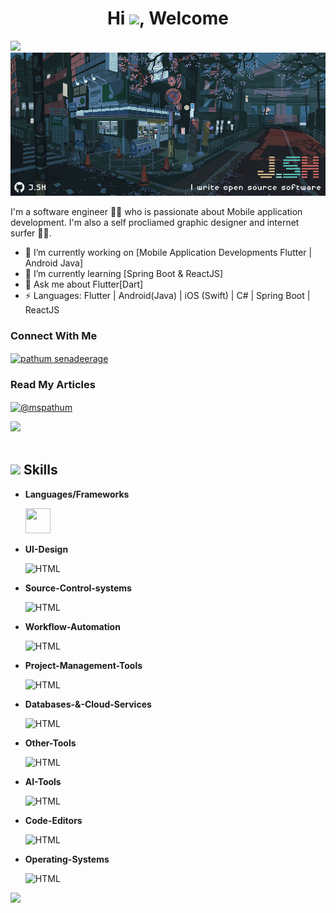 <h1 align="center">Hi <img src="https://media.giphy.com/media/hvRJCLFzcasrR4ia7z/giphy.gif" width="30">, Welcome </h1>
<img src="https://readme-typing-svg.herokuapp.com?font=Architects+Daughter&color=22EBF7&size=25&center=false&lines=hey!+its+Me+PATHUM;Software+Engineer...;Mobile+Application+Dev+Expert...;SpringBoot+ReactJS+Enthusiast...;"/>



<img src="https://raw.githubusercontent.com/JSH32/JSH32/master/assets/main.gif">

I'm a software engineer 👨‍💻 who is passionate about Mobile application development. I'm also a self procliamed graphic designer and internet surfer 🏄‍♂️. 

- 🔭 I’m currently working on [Mobile Application Developments Flutter | Android Java]
- 🌱 I’m currently learning [Spring Boot & ReactJS]
- 💬 Ask me about Flutter[Dart]
- ⚡ Languages: Flutter | Android(Java) | iOS (Swift) | C# | Spring Boot | ReactJS

<h3 align="left">Connect With Me</h3>
<p align="left">
<a href="https://linkedin.com/in/pathum senadeerage" target="blank"><img align="center" src="https://raw.githubusercontent.com/rahuldkjain/github-profile-readme-generator/master/src/images/icons/Social/linked-in-alt.svg" alt="pathum senadeerage" height="30" width="30" /></a>
</p>

<h3 align="left">Read My Articles</h3>
<p align="left">
<a href="https://medium.com/@mspathum" target="blank"><img align="center" src="https://raw.githubusercontent.com/rahuldkjain/github-profile-readme-generator/master/src/images/icons/Social/medium.svg" alt="@mspathum" height="30" width="30" /></a>
</p>

<img src="https://user-images.githubusercontent.com/73097560/115834477-dbab4500-a447-11eb-908a-139a6edaec5c.gif"><br><br>

## <img src="https://media2.giphy.com/media/QssGEmpkyEOhBCb7e1/giphy.gif?cid=ecf05e47a0n3gi1bfqntqmob8g9aid1oyj2wr3ds3mg700bl&rid=giphy.gif" width ="25"> Skills 

- **Languages/Frameworks**
    
     <img src="https://github.com/Scar1109/skill-icons/blob/main/icons/Flutter-Light.svg?short_path=e99ef1e" width="40" height="40" />
  
- **UI-Design**

   <img src="https://user-images.githubusercontent.com/64439609/212556407-f122dc0e-901c-4df7-960f-29a3b52c5349.png" width="40" height="40" alt="HTML" />

- **Source-Control-systems**

   <img src="https://user-images.githubusercontent.com/64439609/212556407-f122dc0e-901c-4df7-960f-29a3b52c5349.png" width="40" height="40" alt="HTML" />

- **Workflow-Automation**

   <img src="https://user-images.githubusercontent.com/64439609/212556407-f122dc0e-901c-4df7-960f-29a3b52c5349.png" width="40" height="40" alt="HTML" />

- **Project-Management-Tools**

   <img src="https://user-images.githubusercontent.com/64439609/212556407-f122dc0e-901c-4df7-960f-29a3b52c5349.png" width="40" height="40" alt="HTML" />

- **Databases-&-Cloud-Services**

   <img src="https://user-images.githubusercontent.com/64439609/212556407-f122dc0e-901c-4df7-960f-29a3b52c5349.png" width="40" height="40" alt="HTML" />

- **Other-Tools**

   <img src="https://user-images.githubusercontent.com/64439609/212556407-f122dc0e-901c-4df7-960f-29a3b52c5349.png" width="40" height="40" alt="HTML" />

- **AI-Tools**

   <img src="https://user-images.githubusercontent.com/64439609/212556407-f122dc0e-901c-4df7-960f-29a3b52c5349.png" width="40" height="40" alt="HTML" />

- **Code-Editors**

   <img src="https://user-images.githubusercontent.com/64439609/212556407-f122dc0e-901c-4df7-960f-29a3b52c5349.png" width="40" height="40" alt="HTML" />

- **Operating-Systems**

   <img src="https://user-images.githubusercontent.com/64439609/212556407-f122dc0e-901c-4df7-960f-29a3b52c5349.png" width="40" height="40" alt="HTML" />

<img src="https://user-images.githubusercontent.com/73097560/115834477-dbab4500-a447-11eb-908a-139a6edaec5c.gif"><br><br>
